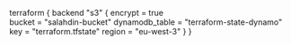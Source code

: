 
terraform {
  backend "s3" {
    encrypt = true   
    bucket = "salahdin-bucket"
    dynamodb_table = "terraform-state-dynamo"
    key    = "terraform.tfstate"
    region = "eu-west-3"
  }
}
